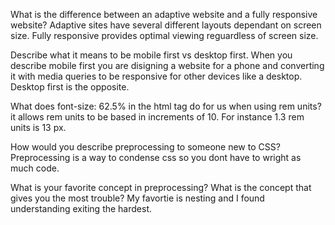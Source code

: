 What is the difference between an adaptive website and a fully responsive website?
Adaptive sites have several different layouts dependant on screen size.  Fully responsive provides optimal viewing reguardless of screen size.

Describe what it means to be mobile first vs desktop first.
When you describe mobile first you are disigning a website for a phone and converting it with media queries to be responsive for other devices like a desktop.  Desktop first is the opposite.

What does font-size: 62.5% in the html tag do for us when using rem units?
it allows rem units to be based in increments of 10.  For instance 1.3 rem units is 13 px.

How would you describe preprocessing to someone new to CSS?
Preprocessing is a way to condense css so you dont have to wright as much code.

What is your favorite concept in preprocessing? What is the concept that gives you the most trouble?
My favortie is nesting and I found understanding exiting the hardest.